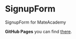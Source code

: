 # SignupForm
SignupForm for MateAcademy

**GitHub Pages** you can find [there](https://platoniux.github.io/SignupForm/ "GitHub Pages for this repo").
